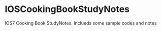 IOSCookingBookStudyNotes
========================
IOS7 Cooking Book StudyNotes.
Inclueds some sample codes and notes
